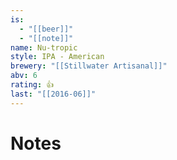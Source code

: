 ```yaml
---
is:
  - "[[beer]]"
  - "[[note]]"
name: Nu-tropic
style: IPA - American
brewery: "[[Stillwater Artisanal]]"
abv: 6
rating: 👍
last: "[[2016-06]]"
---
```

# Notes

